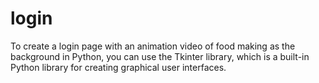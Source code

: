 # login
To create a login page with an animation video of food making as the background in Python, you can use the Tkinter library, which is a built-in Python library for creating graphical user interfaces.
